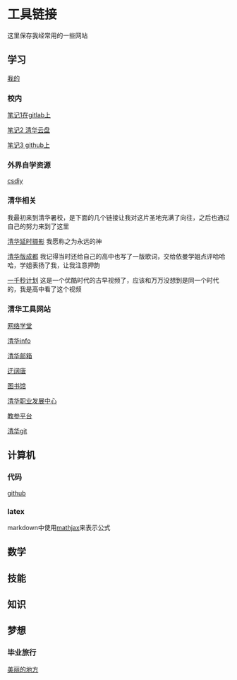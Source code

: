 # 工具链接
这里保存我经常用的一些网站

## 学习

[我的](cs/learn.md)

### 校内

[笔记1在gitlab上](https://git.tsinghua.edu.cn/THUanonymous/bypass-thu-cst)

[笔记2 清华云盘](https://cloud.tsinghua.edu.cn/d/38765e42b4f5414ea0d0/?p=%2F&mode=list)

[笔记3 github上](https://github.com/PKUanonym/REKCARC-TSC-UHT)

### 外界自学资源

[csdiy](https://csdiy.wiki/)

### 清华相关

我最初来到清华暑校，是下面的几个链接让我对这片圣地充满了向往，之后也通过自己的努力来到了这里

[清华延时摄影](https://www.bilibili.com/video/BV1nf4y1q7Rb/?spm_id_from=333.337.search-card.all.click&vd_source=343ab74b29d0933831a3f91466f79b29)
我愿称之为永远的神

[清华版成都](https://www.bilibili.com/video/BV1zp411Z7ZY/?spm_id_from=333.337.search-card.all.click&vd_source=343ab74b29d0933831a3f91466f79b29)
我记得当时还给自己的高中也写了一版歌词，交给依曼学姐点评哈哈哈，学姐表扬了我，让我注意押韵

[一千秒计划](https://www.bilibili.com/video/BV19t411q7zY/?spm_id_from=333.337.search-card.all.click&vd_source=343ab74b29d0933831a3f91466f79b29)
这是一个优酷时代的古早视频了，应该和万万没想到是同一个时代的，我是高中看了这个视频

### 清华工具网站
[网络学堂](https://learn.tsinghua.edu.cn/f/wlxt/index/course/student/)

[清华info](https://info2021.tsinghua.edu.cn/f/info/gxfw_fg/common/index)

[清华邮箱](https://mails.tsinghua.edu.cn/coremail/XT/index.jsp?sid=EAGuaeXXdXichLsOLyahhjZvOZAGmTnK#mail.list%7C%7B%22fid%22%3A1%7D)

[迂阔唐](https://pro.yuketang.cn/v2/web/index?date=1714468251844&newWeb=1)

[图书馆](https://lib.tsinghua.edu.cn/)

[清华职业发展中心](https://career.tsinghua.edu.cn/)

[教参平台](https://reserves.lib.tsinghua.edu.cn/)

[清华git](https://git.tsinghua.edu.cn/)

## 计算机

### 代码
[github](https://github.com/dghtucs)


### latex
markdown中使用[mathjax](https://www.mathjax.org/)来表示公式

## 数学




## 技能





## 知识


## 梦想

### 毕业旅行

[美丽的地方](https://www.youtube.com/watch?v=Fz8VQipErGQ)



